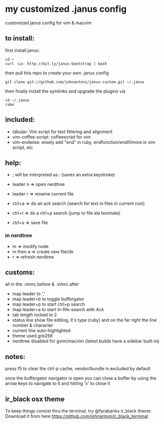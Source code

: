 # my customized .janus config

customized janus config for vim & macvim

## to install:

first install janus: 

    cd ~
    curl -Lo- http://bit.ly/janus-bootstrap | bash

then pull this repo to create your own .janus config

    git clone git://github.com/johnantoni/janus-custom.git ~/.janus

then finally install the symlinks and upgrade the plugins via

    cd ~/.janus
    rake

## included:

* tabular: Vim script for text filtering and alignment
* vim-coffee-script: coffeescript for vim
* vim-endwise: wisely add "end" in ruby, endfunction/endif/more in vim script, etc

## help:

* ; will be interpreted as : (saves an extra keystroke)

* leader n => open nerdtree
* leader r => rename current file
* ctrl+a => do an ack search (search for text in files in current root)
* ctri+t => do a ctrl+p search (jump to file ala textmate)
* ctrl+s => save file

### in nerdtree

* m => modify node
* m then a => create new file/dir
* r => refresh nerdtree

## customs:

all in the .vimrc.before & .vimrc.after

* map leader to ','
* map leader+b to toggle buffergator
* map leader+p to start ctrl+p search
* map leader+a to start in-file-search with Ack
* tab length locked to 2
* status line show file editing, it's type (ruby) and on the far right the line number & character
* current line auto-highlighted
* theme used grb256
* nerdtree disabled for gvim/macvim (latest builds have a sidebar
  built-in)

## notes:

press f5 to clear the ctrl-p cache, vendor/bundle is excluded by default

once the buffergator navigator is open you can close a buffer by using the arrow keys to navigate to it and hitting 'x' to close it

## ir_black osx theme

To keep things consist thru the terminal, try @fyrabanks ir_black theme. Download it from here https://github.com/johnantoni/ir_black_terminal
